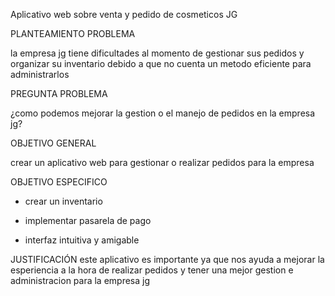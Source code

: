 Aplicativo web sobre venta y pedido de cosmeticos JG

PLANTEAMIENTO PROBLEMA

la empresa jg tiene dificultades al momento de gestionar sus pedidos y organizar su inventario
debido a que no cuenta un metodo eficiente para administrarlos 

PREGUNTA PROBLEMA

¿como podemos mejorar la gestion o el manejo de pedidos en la empresa jg?

OBJETIVO GENERAL

crear un aplicativo web para gestionar o realizar pedidos para la empresa

OBJETIVO ESPECIFICO

- crear un inventario

- implementar pasarela de pago

- interfaz intuitiva y amigable

JUSTIFICACIÓN
este aplicativo es importante ya que nos ayuda a mejorar la esperiencia a la hora de realizar pedidos y tener una mejor gestion e administracion
para la empresa jg





